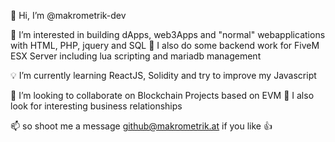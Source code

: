 👋  Hi, I’m @makrometrik-dev

:pushpin: I’m interested in building dApps, web3Apps and "normal" webapplications with HTML, PHP, jquery and SQL
:pushpin: I also do some backend work for FiveM ESX Server including lua scripting and mariadb management
 
:bulb: I’m currently learning ReactJS, Solidity and try to improve my Javascript

:eyes: I’m looking to collaborate on Blockchain Projects based on EVM
:eyes: I also look for interesting business relationships 

📫  so shoot me a message github@makrometrik.at if you like 👍
